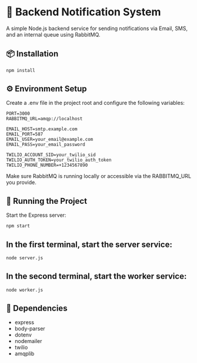 
# 📣 Backend Notification System

A simple Node.js backend service for sending notifications via Email, SMS, and an internal queue using RabbitMQ.

## 📦 Installation

```bash
npm install
```

## ⚙ Environment Setup

Create a .env file in the project root and configure the following variables:

```env
PORT=3000
RABBITMQ_URL=amqp://localhost

EMAIL_HOST=smtp.example.com
EMAIL_PORT=587
EMAIL_USER=your_email@example.com
EMAIL_PASS=your_email_password

TWILIO_ACCOUNT_SID=your_twilio_sid
TWILIO_AUTH_TOKEN=your_twilio_auth_token
TWILIO_PHONE_NUMBER=+1234567890
```
Make sure RabbitMQ is running locally or accessible via the RABBITMQ_URL you provide.

## 🚀 Running the Project

Start the Express server:

```bash
npm start
```
## In the first terminal, start the server service:

```bash
node server.js
```
## In the second terminal, start the worker service:

```bash
node worker.js
```

## 🔧 Dependencies

- express
- body-parser
- dotenv
- nodemailer
- twilio
- amqplib
